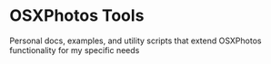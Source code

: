 # OSXPhotos Tools
Personal docs, examples, and utility scripts that extend OSXPhotos functionality for my specific needs
